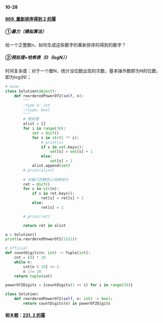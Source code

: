 #### 10-28

#### [869. 重新排序得到 2 的幂](https://leetcode-cn.com/problems/reordered-power-of-2/)

##### ①暴力（模拟算法）

给一个正整数n，如何生成这些数字的重新排序的得到的数字？

##### ②预处理+哈希表（O（logN））

时间复杂度：对于一个数N，统计没位数出现的次数，基本操作数即为N的位数，即为log(N)；

```python
# mine
class Solution(object):
    def reorderedPowerOf2(self, n):
        """
        :type n: int
        :rtype: bool
        """
        # 预处理
        alist = []
        for i in range(30):
            set = dict()
            for s in str(2 ** i):
                # print(s)
                if s in set.keys():
                    set[s] = set[s] + 1
                else:
                    set[s] = 1
            alist.append(set)
        # print(alist)
		
        # 对输入的数同上哈希统计
        ret = dict()
        for s in str(n):
            if s in ret.keys():
                ret[s] = ret[s] + 1
            else:
                ret[s] = 1

        # print(ret)

        return ret in alist

a = Solution()
print(a.reorderedPowerOf2(1521))

# official 
def countDigits(n: int) -> Tuple[int]:
    cnt = [0] * 10
    while n:
        cnt[n % 10] += 1
        n //= 10
    return tuple(cnt)

powerOf2Digits = {countDigits(1 << i) for i in range(30)}

class Solution:
    def reorderedPowerOf2(self, n: int) -> bool:
        return countDigits(n) in powerOf2Digits
```

#### 相关题：[231. 2 的幂](https://leetcode-cn.com/problems/power-of-two/)

